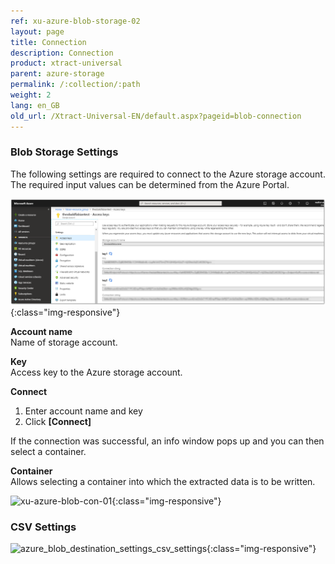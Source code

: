 ```yaml
---
ref: xu-azure-blob-storage-02
layout: page
title: Connection
description: Connection
product: xtract-universal
parent: azure-storage
permalink: /:collection/:path
weight: 2
lang: en_GB
old_url: /Xtract-Universal-EN/default.aspx?pageid=blob-connection
---
```



### Blob Storage Settings

The following settings are required to connect to the Azure storage account.  The required input values can be determined from the Azure Portal.

![azure-blob-access-keys](/img/content/azure-blob-access-keys.png){:class="img-responsive"}

**Account name**<br>
Name of storage account.

**Key**<br>
Access key to the Azure storage account.  

**Connect**<br>
1. Enter account name and key
2. Click **[Connect]**

If the connection was successful, an info window pops up and you can then select a container.

**Container**<br>
Allows selecting a container into which the extracted data is to be written.

![xu-azure-blob-con-01](/img/content/xu-azure-blob-con-01.png){:class="img-responsive"}

### CSV Settings

![azure_blob_destination_settings_csv_settings](/img/content/azure_blob_destination_settings_csv_settings.png){:class="img-responsive"}


